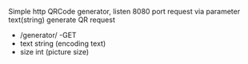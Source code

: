 Simple http QRCode generator, listen 8080 port request via parameter text(string) generate QR request

- /generator/ -GET 
- text string (encoding text)
- size int (picture size)
